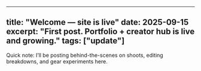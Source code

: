 
---
title: "Welcome — site is live"
date: 2025-09-15
excerpt: "First post. Portfolio + creator hub is live and growing."
tags: ["update"]
---

Quick note: I’ll be posting behind-the-scenes on shoots, editing breakdowns, and gear experiments here.
